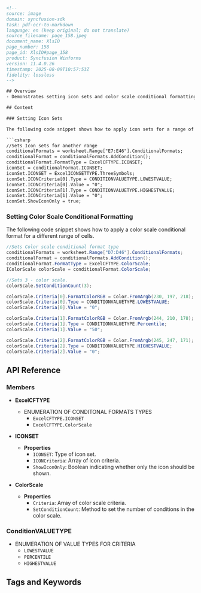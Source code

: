 ```html
<!-- 
source: image
domain: syncfusion-sdk
task: pdf-ocr-to-markdown
language: en (keep original; do not translate)
source_filename: page_158.jpeg
document_name: XlsIO
page_number: 158
page_id: XlsIO#page_158
product: Syncfusion Winforms
version: 11.4.0.26
timestamp: 2025-08-09T10:57:53Z
fidelity: lossless
-->

## Overview
- Demonstrates setting icon sets and color scale conditional formatting for specific ranges in an Excel worksheet.

## Content

### Setting Icon Sets

The following code snippet shows how to apply icon sets for a range of cells in an Excel worksheet.

```csharp
//Sets Icon sets for another range
conditionalFormats = worksheet.Range["E7:E46"].ConditionalFormats;
conditionalFormat = conditionalFormats.AddCondition();
conditionalFormat.FormatType = ExcelCFTYPE.ICONSET;
iconSet = conditionalFormat.ICONSET;
iconSet.ICONSET = ExcelICONSETTYPE.ThreeSymbols;
iconSet.ICONCriteria[0].Type = CONDITIONVALUETYPE.LOWESTVALUE;
iconSet.ICONCriteria[0].Value = "0";
iconSet.ICONCriteria[1].Type = CONDITIONVALUETYPE.HIGHESTVALUE;
iconSet.ICONCriteria[1].Value = "0";
iconSet.ShowIconOnly = true;
```

### Setting Color Scale Conditional Formatting

The following code snippet shows how to apply a color scale conditional format for a different range of cells.

```csharp
//Sets Color scale conditional format type
conditionalFormats = worksheet.Range["D7:D46"].ConditionalFormats;
conditionalFormat = conditionalFormats.AddCondition();
conditionalFormat.FormatType = ExcelCFTYPE.ColorScale;
IColorScale colorScale = conditionalFormat.ColorScale;

//Sets 3 - color scale.
colorScale.SetConditionCount(3);

colorScale.Criteria[0].FormatColorRGB = Color.FromArgb(230, 197, 218);
colorScale.Criteria[0].Type = CONDITIONVALUETYPE.LOWESTVALUE;
colorScale.Criteria[0].Value = "0";

colorScale.Criteria[1].FormatColorRGB = Color.FromArgb(244, 210, 178);
colorScale.Criteria[1].Type = CONDITIONVALUETYPE.Percentile;
colorScale.Criteria[1].Value = "50";

colorScale.Criteria[2].FormatColorRGB = Color.FromArgb(245, 247, 171);
colorScale.Criteria[2].Type = CONDITIONVALUETYPE.HIGHESTVALUE;
colorScale.Criteria[2].Value = "0";
```

## API Reference

### Members

- **ExcelCFTYPE**
  - ENUMERATION OF CONDITONAL FORMATS TYPES
    - `ExcelCFTYPE.ICONSET`
    - `ExcelCFTYPE.ColorScale`

- **ICONSET**
  - **Properties**
    - `ICONSET`: Type of icon set.
    - `ICONCriteria`: Array of icon criteria.
    - `ShowIconOnly`: Boolean indicating whether only the icon should be shown.

- **ColorScale**
  - **Properties**
    - `Criteria`: Array of color scale criteria.
    - `SetConditionCount`: Method to set the number of conditions in the color scale.

### ConditionVALUETYPE

- ENUMERATION OF VALUE TYPES FOR CRITERIA
  - `LOWESTVALUE`
  - `PERCENTILE`
  - `HIGHESTVALUE`

## Tags and Keywords

<!-- tags: Excel, ConditionalFormatting, IconSet, ColorScale, Worksheet, Range, SyncfusionWinforms SDK keywords: xlsio, conditional formatting, icon set, color scale, excel, cells, worksheet operations, winforms -->
```